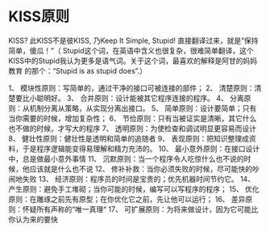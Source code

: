 # KISS原则

KISS? 此KISS不是彼KISS, 乃Keep It Simple, Stupid! 直接翻译过来，就是“保持简单，傻瓜！”（ Stupid这个词，在英语中含义也很复杂，很难简单翻译，这个KISS中的Stupid我认为更多是语气词。关于这个词，最喜欢的解释是阿甘的妈妈教育 的那个：“Stupid is as stupid does”.）

1、 模块性原则：写简单的，通过干净的接口可被连接的部件；
2、 清楚原则：清楚要比小聪明好。
3、 合并原则：设计能被其它程序连接的程序。
4、 分离原则：从机制分离从策略，从实现分离出接口。
5、 简单原则：设计要简单；只有当你需要的时候，增加复杂性；
6、 节俭原则：只有当被证实是清晰，其它什么也不做的时候，才写大的程序
7、 透明原则：为使检查和调试明显更容易而设计
8、 健壮性原则：健壮性是透明和简单的追随者
9、 表现原则：把知识整理成资料，于是程序逻辑能变得易理解和精力充沛的。
10、 最小意外原则：在接口设计中，总是做最小意外事情
11、 沉默原则：当一个程序令人吃惊什么也不说的时候，他应该就是什么也不说
12、 修补补救：当你必须失败的时候，尽可能快的吵闹地失败
13、 经济原则：程序员的时间是宝贵的；优先机器时间节约它。
14、 产生原则：避免手工堆砌；当你可能的时候，编写可以写程序的程序；
15、 优化原则：在雕琢之前先有原型；在你优化它之前，先让他可以运行；
16、 差异原则：怀疑所有声称的“唯一真理“
17、 可扩展原则：为将来做设计，因为它可能比你认为来的要快
